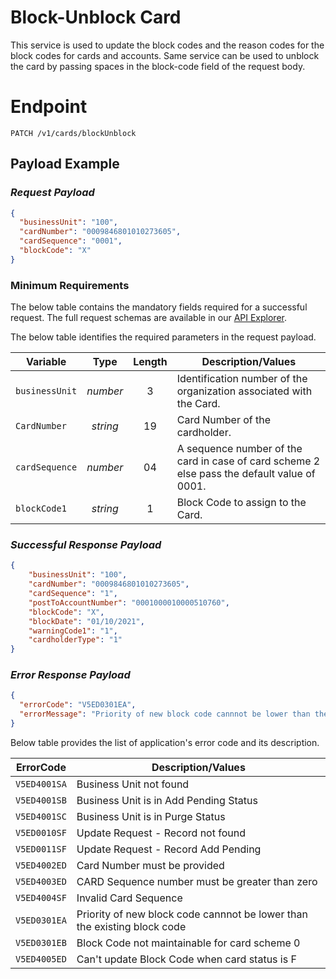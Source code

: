 # Block-Unblock Card

This service is used to update the block codes and the reason codes for the block codes for cards and accounts. Same service can be used to unblock the card by passing spaces in the block-code field of the request body.

# Endpoint
`PATCH /v1/cards/blockUnblock`


## Payload Example


### ***Request Payload***

```json
{
  "businessUnit": "100",
  "cardNumber": "0009846801010273605",
  "cardSequence": "0001",
  "blockCode": "X" 
}
```

### Minimum Requirements
The below table contains the mandatory fields required for a successful request. The full request schemas are available in our [API Explorer](../api/?type=patch&path=/v1/Cards/blockUnblock).

The below table identifies the required parameters in the request payload.

| Variable | Type | Length | Description/Values |
| -------- | :--: | :------------: | ------------------ |
| `businessUnit` | *number* | 3 | Identification number of the organization associated with the Card. |
| `CardNumber` | *string* | 19 | Card Number of the cardholder. | 
| `cardSequence` | *number* | 04 | A sequence number of the card in case of card scheme 2 else pass the default value of 0001. | 
| `blockCode1` | *string* | 1 | Block Code to assign to the Card. |



### ***Successful Response Payload***


```json
{
    "businessUnit": "100",
    "cardNumber": "0009846801010273605",
    "cardSequence": "1",
    "postToAccountNumber": "0001000010000510760",    
    "blockCode": "X",
    "blockDate": "01/10/2021", 
    "warningCode1": "1",
    "cardholderType": "1"
}
```

### ***Error Response Payload***

```json
{
  "errorCode": "V5ED0301EA",
  "errorMessage": "Priority of new block code cannnot be lower than the existing block code"  
}
```
Below table provides the list of application's error code and its description. 

| ErrorCode |  Description/Values |
| --------  | ------------------ |
| `V5ED4001SA` | Business Unit not found |
| `V5ED4001SB` | Business Unit is in Add Pending Status |
| `V5ED4001SC` | Business Unit is in Purge Status |
| `V5ED0010SF` | Update Request - Record not found | 
| `V5ED0011SF` | Update Request - Record Add Pending |
| `V5ED4002ED` | Card Number must be provided | 
| `V5ED4003ED` | CARD Sequence number must be greater than zero |   
| `V5ED4004SF` | Invalid Card Sequence |   
| `V5ED0301EA` | Priority of new block code cannnot be lower than the existing block code |            
| `V5ED0301EB` | Block Code not maintainable for card scheme 0 |
| `V5ED4005ED` | Can't update Block Code when card status is F |  




